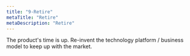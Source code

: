 ```yaml
---
title: "9-Retire"
metaTitle: "Retire"
metaDescription: "Retire"
---
```


The product's time is up. Re-invent the technology platform / business model to keep up with the market.